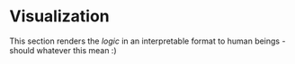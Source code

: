 # Visualization

This section renders the *logic* in an interpretable format to human
beings - should whatever this mean :)
